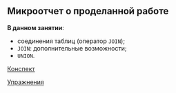 ## Микроотчет о проделанной работе

**В данном занятии**:
- соединения таблиц (оператор `JOIN`);
- `JOIN`: дополнительные возможности;
- `UNION`.

[Конспект](sql_skillsmart_lesson10_notes.md)

[Упражнения](sql_skillsmart_lesson10_prac.md)

